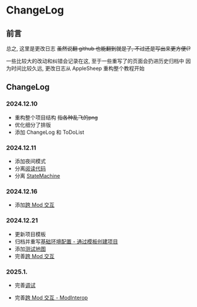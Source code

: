 # ChangeLog

## 前言

总之, 这里是更改日志 <del>虽然说翻 github 也能翻到就是了, 不过还是写出来更方便(?</del>

一些比较大的改动和纠错会记录在这, 至于一些重写了的页面会扔进历史归档中
因为时间比较久远, 更改日志从 AppleSheep 重构整个教程开始


## ChangeLog

### 2024.12.10
* 重构整个项目结构 <del>指各种乱飞的png</del>
* 优化细分了排版
* 添加 ChangeLog 和 ToDoList

### 2024.12.11
* 添加夜间模式
* 分离[阅读代码](../coding_setup/code_reading.md)
* 分离 [StateMachine](../components/statemachine.md)

### 2024.12.16
* 添加[跨 Mod 交互](../advanced/cross_mod_interactions.md)

### 2024.12.21
* 更新项目模板
* 归档并重写[基础环境配置 - 通过模板创建项目](../coding_setup/basic_env.md)
* 添加[测试地图](../coding_challenges/test_map.md)
* 完善[跨 Mod 交互](../advanced/cross_mod_interactions.md)

### 2025.1.
* 完善[调试](../coding_setup/debug.md)
- 完善[跨 Mod 交互 - ModInterop](../advanced/cross_mod_interactions.md)